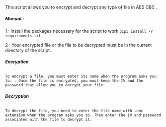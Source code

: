 This script allows you to encrypt and decrypt any type of file in AES CBC
. 
##### **Manual :**

1 : Install the packages necessary for the script to work
`pip3 install -r requirements.txt`

2 : Your encrypted file or the file to be decrypted must be in the current directory of the script.

###### **Encryption**

`To encrypt a file, you must enter its name when the program asks you to.
. Once the file is encrypted, you must keep the IV and the password that allow you to decrypt your file. `

###### **Decryption**

`To decrypt the file, you need to enter the file name with .enc extension when
the program asks you to. Then enter the IV and password associated with the file to decrypt it.`